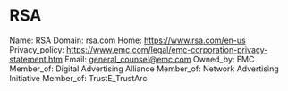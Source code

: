 
# RSA

Name: RSA
Domain: rsa.com
Home: https://www.rsa.com/en-us
Privacy_policy: https://www.emc.com/legal/emc-corporation-privacy-statement.htm
Email: general_counsel@emc.com
Owned_by: EMC
Member_of: Digital Advertising Alliance
Member_of: Network Advertising Initiative
Member_of: TrustE_TrustArc
